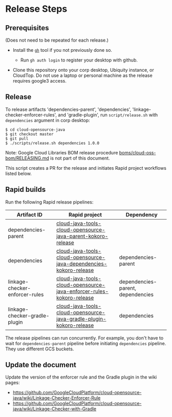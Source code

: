 # Release Steps

## Prerequisites 

(Does not need to be repeated for each release.)

* Install the [`gh`](https://github.com/cli/cli)
tool if you not previously done so.

    * Run `gh auth login` to register your desktop with github.

* Clone this repository onto your corp desktop, Ubiquity instance, or CloudTop. Do not use a laptop or personal machine as the release requires google3 access.

## Release

To release artifacts 'dependencies-parent', 'dependencies', 'linkage-checker-enforcer-rules',
and 'gradle-plugin', run `script/release.sh` with `dependencies` argument in corp desktop:

```
$ cd cloud-opensource-java
$ git checkout master
$ git pull
$ ./scripts/release.sh dependencies 1.0.0
```

Note: Google Cloud Libraries BOM release procedure [boms/cloud-oss-bom/RELEASING.md](
boms/cloud-oss-bom/RELEASING.md) is not part of this document.

This script creates a PR for the release and initiates Rapid project workflows listed below.

## Rapid builds

Run the following Rapid release pipelines:

| Artifact ID | Rapid project | Dependency |
| ---------- | ------------------ | --------- |
|dependencies-parent| [cloud-java-tools-cloud-opensource-java-parent-kokoro-release](http://rapid/cloud-java-tools-cloud-opensource-java-parent-kokoro-release)||
|dependencies| [cloud-java-tools-cloud-opensource-java-dependencies-kokoro-release](http://rapid/cloud-java-tools-cloud-opensource-java-dependencies-kokoro-release)|dependencies-parent|
|linkage-checker-enforcer-rules|[cloud-java-tools-cloud-opensource-java-enforcer-rules-kokoro-release](http://rapid/cloud-java-tools-cloud-opensource-java-enforcer-rules-kokoro-release)|dependencies-parent, dependencies|
|linkage-checker-gradle-plugin|[cloud-java-tools-cloud-opensource-java-gradle-plugin-kokoro-release](https://rapid/cloud-java-tools-cloud-opensource-java-gradle-plugin-kokoro-release)|dependencies|

The release pipelines can run concurrently. For example, you don't have to wait for
`dependencies-parent` pipeline before initiating `dependencies` pipeline. They use different
GCS buckets.

## Update the document

Update the version of the enforcer rule and the Gradle plugin in the wiki pages:

- https://github.com/GoogleCloudPlatform/cloud-opensource-java/wiki/Linkage-Checker-Enforcer-Rule
- https://github.com/GoogleCloudPlatform/cloud-opensource-java/wiki/Linkage-Checker-with-Gradle

